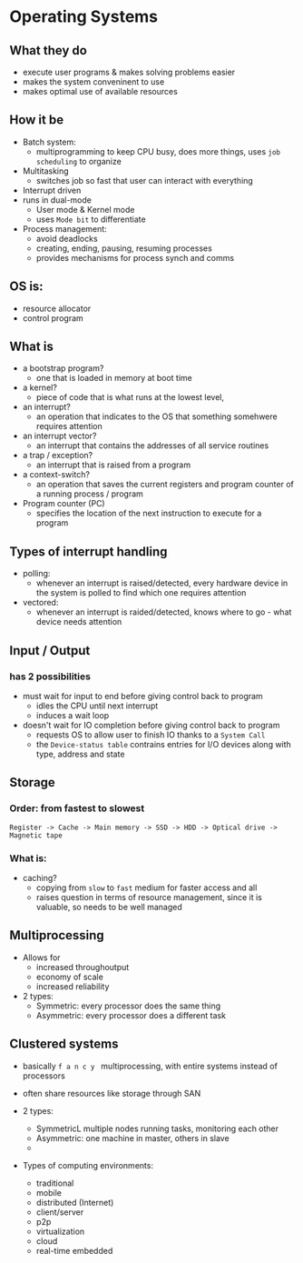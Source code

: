 # Operating Systems
## What they do
- execute user programs & makes solving problems easier
- makes the system conveninent to use
- makes optimal use of available resources

## How it be
- Batch system:
    - multiprogramming to keep CPU busy, does more things, uses `job scheduling` to organize
- Multitasking
    - switches job so fast that user can interact with everything
- Interrupt driven
- runs in dual-mode
    - User mode & Kernel mode
    - uses `Mode bit` to differentiate
- Process management:
    - avoid deadlocks
    - creating, ending, pausing, resuming processes
    - provides mechanisms for process synch and comms
## OS is:
- resource allocator
- control program

## What is 
- a bootstrap program?
    - one that is loaded in memory at boot time
- a kernel?
    - piece of code that is what runs at the lowest level, 
- an interrupt?
    - an operation that indicates to the OS that something somehwere requires attention
- an interrupt vector?
    - an interrupt that contains the addresses of all service routines
- a trap / exception?
    - an interrupt that is raised from a program
- a context-switch?
    - an operation that saves the current registers and program counter of a running process / program
- Program counter (PC)
    - specifies the location of the next instruction to execute for a program

## Types of interrupt handling
- polling:
    - whenever an interrupt is raised/detected, every hardware device in the system is polled to find which one requires attention
- vectored:
    - whenever an interrupt is raided/detected, knows where to go - what device needs attention

## Input / Output
### has 2 possibilities
- must wait for input to end before giving control back to program
    - idles the CPU until next interrupt
    - induces a wait loop
- doesn't wait for IO completion before giving control back to program
    - requests OS to allow user to finish IO thanks to a `System Call`
    - the `Device-status table` contrains entries for I/O devices along with type, address and state

## Storage
### Order: from fastest to slowest
`Register -> Cache -> Main memory -> SSD -> HDD -> Optical drive -> Magnetic tape`

### What is:
- caching?
    - copying from `slow` to `fast` medium for faster access and all
    - raises question in terms of resource management, since it is valuable, so needs to be well managed

## Multiprocessing
- Allows for 
    - increased throughoutput
    - economy of scale
    - increased reliability
- 2 types:
    - Symmetric: every processor does the same thing
    - Asymmetric: every processor does a different task

## Clustered systems
- basically `f a n c y ` multiprocessing, with entire systems instead of processors
- often share resources like storage through SAN
- 2 types:
    - SymmetricL multiple nodes running tasks, monitoring each other
    - Asymmetric: one machine in master, others in slave
    - 

- Types of computing environments:
    - traditional
    - mobile
    - distributed (Internet)
    - client/server
    - p2p
    - virtualization
    - cloud
    - real-time embedded